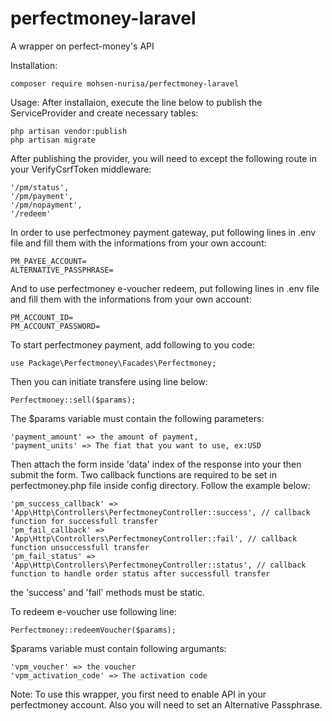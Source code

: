 # perfectmoney-laravel
A wrapper on perfect-money's API

Installation:

	composer require mohsen-nurisa/perfectmoney-laravel

Usage: 
After installaion, execute the line below to publish the ServiceProvider and create necessary tables:

	php artisan vendor:publish
	php artisan migrate

After publishing the provider, you will need to except the following route in your VerifyCsrfToken middleware:

	'/pm/status',
	'/pm/payment',
	'/pm/nopayment',
	'/redeem'

In order to use perfectmoney payment gateway, put following lines in .env file and fill them with the informations from your own account:

	PM_PAYEE_ACCOUNT=
	ALTERNATIVE_PASSPHRASE=

And to use perfectmoney e-voucher redeem, put following lines in .env file and fill them with the informations from your own account:

	PM_ACCOUNT_ID=
	PM_ACCOUNT_PASSWORD=

To start perfectmoney payment, add following to you code:

	use Package\Perfectmoney\Facades\Perfectmoney;

Then you can initiate transfere using line below:

	Perfectmoney::sell($params);

The $params variable must contain the following parameters:

	'payment_amount' => the amount of payment,
	'payment_units' => The fiat that you want to use, ex:USD

Then attach the form inside 'data' index of the response into your then submit the form.
Two callback functions are required to be set in perfectmoney.php file inside config directory. Follow the example below:
	
	'pm_success_callback' => 'App\Http\Controllers\PerfectmoneyController::success', // callback function for successfull transfer
	'pm_fail_callback' => 'App\Http\Controllers\PerfectmoneyController::fail', // callback function unsuccessfull transfer
	'pm_fail_status' => 'App\Http\Controllers\PerfectmoneyController::status', // callback function to handle order status after successfull transfer
  
the 'success' and 'fail' methods must be static.
  
To redeem e-voucher use following line:

	Perfectmoney::redeemVoucher($params);

$params variable must contain following argumants:

	'vpm_voucher' => the voucher
	'vpm_activation_code' => The activation code

Note:
To use this wrapper, you first need to enable API in your perfectmoney account. Also you will need to set an Alternative Passphrase.
